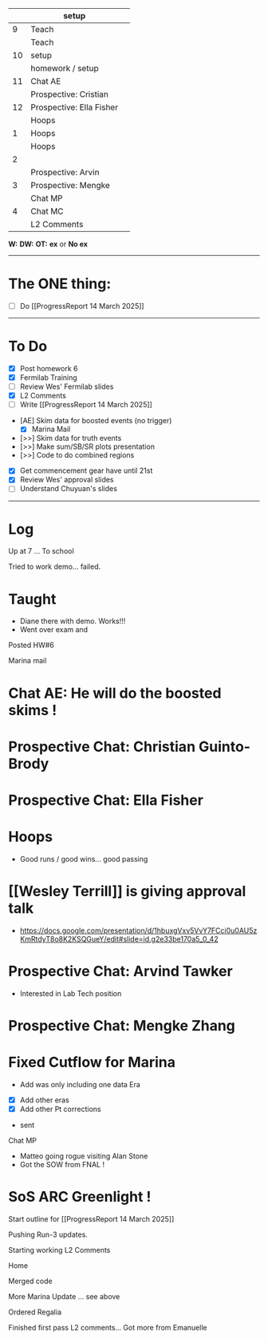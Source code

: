 
|     | setup                    |     |
| --- | ------------------------ | --- |
| 9   | Teach                    |     |
|     | Teach                    |     |
| 10  | setup                    |     |
|     | homework / setup         |     |
| 11  | Chat AE                  |     |
|     | Prospective: Cristian    |     |
| 12  | Prospective: Ella Fisher |     |
|     | Hoops                    |     |
| 1   | Hoops                    |     |
|     | Hoops                    |     |
| 2   |                          |     |
|     | Prospective: Arvin       |     |
| 3   | Prospective: Mengke      |     |
|     | Chat MP                  |     |
| 4   | Chat MC                  |     |
|     | L2 Comments              |     |

**W:**
**DW:**
**OT:**
**ex** or **No ex**

---
# The ONE thing: 
- [ ] Do [[ProgressReport 14 March 2025]]

---
# To Do

- [x] Post homework 6
- [x] Fermilab Training
- [ ] Review Wes' Fermilab slides
- [x] L2 Comments
- [ ] Write  [[ProgressReport 14 March 2025]]
- [AE] Skim data for boosted events (no trigger)
	- [x] Marina Mail
- [>>] Skim data for truth events
- [>>] Make sum/SB/SR plots presentation
- [>>] Code to do combined regions
- [x] Get commencement gear have until 21st 
- [x] Review Wes' approval slides
- [ ] Understand Chuyuan's slides

---

# Log

Up at 7 ... To school 

Tried to work demo... failed. 

# Taught
- Diane there with demo.  Works!!!
- Went over exam and 

Posted HW#6

Marina mail

# Chat AE: He will do the boosted skims !


# Prospective Chat: Christian Guinto-Brody


# Prospective Chat: Ella Fisher


# Hoops
- Good runs / good wins... good passing

# [[Wesley Terrill]] is giving approval talk
- https://docs.google.com/presentation/d/1hbuxgVxv5VvY7FCci0u0AU5zKmRtdyT8o8K2KSQGueY/edit#slide=id.g2e33be170a5_0_42

# Prospective Chat: Arvind Tawker 
- Interested in Lab Tech position

# Prospective Chat: Mengke Zhang 

# Fixed Cutflow for Marina 
- Add was only including one data Era
- [x] Add other eras
- [x] Add other Pt corrections
- sent

Chat MP
- Matteo going rogue visiting Alan Stone
- Got the SOW from FNAL ! 

# SoS ARC Greenlight !


Start outline for [[ProgressReport 14 March 2025]]

Pushing Run-3 updates. 

Starting working L2 Comments 

Home

Merged code

More Marina Update ... see above

Ordered Regalia 

Finished first pass L2 comments... Got more from Emanuelle 